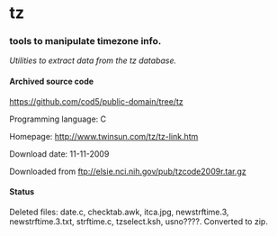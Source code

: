 # tz #

### tools to manipulate timezone info. ###

*Utilities to extract data from the tz database.*

#### Archived source code ####
https://github.com/cod5/public-domain/tree/tz

Programming language: C

Homepage: http://www.twinsun.com/tz/tz-link.htm

Download date: 11-11-2009

Downloaded from ftp://elsie.nci.nih.gov/pub/tzcode2009r.tar.gz

#### Status ####
Deleted files: date.c, checktab.awk, itca.jpg, newstrftime.3, newstrftime.3.txt,
strftime.c, tzselect.ksh, usno????.
Converted to zip.

